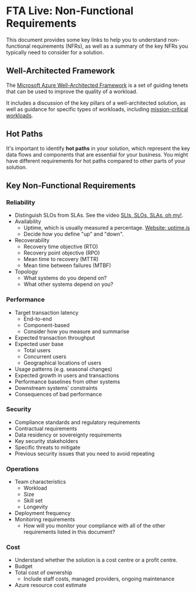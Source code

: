 # FTA Live: Non-Functional Requirements

This document provides some key links to help you to understand non-functional requirements (NFRs), as well as a summary of the key NFRs you typically need to consider for a solution.

## Well-Architected Framework

The [Microsoft Azure Well-Architected Framework](https://learn.microsoft.com/azure/architecture/framework/) is a set of guiding tenets that can be used to improve the quality of a workload.

It includes a discussion of the key pillars of a well-architected solution, as well as guidance for specific types of workloads, including [mission-critical workloads](https://learn.microsoft.com/azure/architecture/framework/mission-critical/mission-critical-overview).

## Hot Paths

It's important to identify **hot paths** in your solution, which represent the key data flows and components that are essential for your business. You might have different requirements for hot paths compared to other parts of your solution.

## Key Non-Functional Requirements

### Reliability

- Distinguish SLOs from SLAs. See the video [SLIs, SLOs, SLAs, oh my!](https://www.youtube.com/watch?v=tEylFyxbDLE).
- Availability
  - Uptime, which is usually measured a percentage. [Website: uptime.is](https://uptime.is) 
  - Decide how you define "up" and "down".
- Recoverability
  - Recovery time objective (RTO)
  - Recovery point objective (RPO)
  - Mean time to recovery (MTTR)
  - Mean time between failures (MTBF)
- Topology
  - What systems do you depend on?
  - What other systems depend on you?

### Performance

- Target transaction latency
  - End-to-end
  - Component-based
  - Consider how you measure and summarise
- Expected transaction throughput
- Expected user base
  - Total users
  - Concurrent users
  - Geographical locations of users
- Usage patterns (e.g. seasonal changes)
- Expected growth in users and transactions
- Performance baselines from other systems
- Downstream systems' constraints
- Consequences of bad performance

### Security

- Compliance standards and regulatory requirements
- Contractual requirements
- Data residency or sovereignty requirements
- Key security stakeholders
- Specific threats to mitigate
- Previous security issues that you need to avoid repeating

### Operations

- Team characteristics
  - Workload
  - Size
  - Skill set
  - Longevity
- Deployment frequency
- Monitoring requirements
  - How will you monitor your compliance with all of the other requirements listed in this document?

### Cost

- Understand whether the solution is a cost centre or a profit centre.
- Budget
- Total cost of ownership
  - Include staff costs, managed providers, ongoing maintenance
- Azure resource cost estimate
